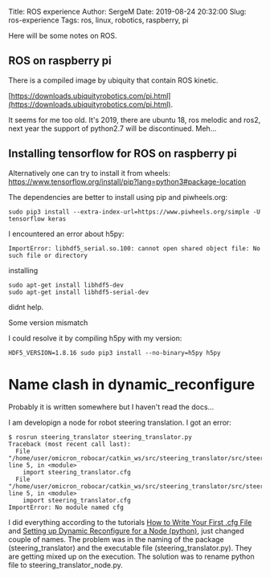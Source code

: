 Title: ROS experience
Author: SergeM
Date: 2019-08-24 20:32:00
Slug: ros-experience
Tags: ros, linux, robotics, raspberry, pi


Here will be some notes on ROS.


## ROS on raspberry pi
There is a compiled image by ubiquity that contain ROS kinetic.

[https://downloads.ubiquityrobotics.com/pi.html](https://downloads.ubiquityrobotics.com/pi.html).

It seems for me too old. It's 2019, there are ubuntu 18, ros melodic and ros2, next year the support of python2.7 will be discontinued. Meh... 


## Installing tensorflow for ROS on raspberry pi
Alternatively one can try to install it from wheels:
https://www.tensorflow.org/install/pip?lang=python3#package-location

The dependencies are better to install using pip and piwheels.org:
```
sudo pip3 install --extra-index-url=https://www.piwheels.org/simple -U tensorflow keras
```

I encountered an error about h5py: 
```
ImportError: libhdf5_serial.so.100: cannot open shared object file: No such file or directory
```
installing 
```
sudo apt-get install libhdf5-dev
sudo apt-get install libhdf5-serial-dev
```
didnt help.

Some version mismatch

I could resolve it by compiling h5py with my version:
```
HDF5_VERSION=1.8.16 sudo pip3 install --no-binary=h5py h5py
```


# Name clash in dynamic_reconfigure
Probably it is written somewhere but I haven't read the docs...

I am developign a node for robot steering translation. I got an error:
```
$ rosrun steering_translator steering_translator.py 
Traceback (most recent call last):
  File "/home/user/omicron_robocar/catkin_ws/src/steering_translator/src/steering_translator.py", line 5, in <module>
    import steering_translator.cfg
  File "/home/user/omicron_robocar/catkin_ws/src/steering_translator/src/steering_translator.py", line 5, in <module>
    import steering_translator.cfg
ImportError: No module named cfg
```

I did everything according to the tutorials [How to Write Your First .cfg File](http://wiki.ros.org/dynamic_reconfigure/Tutorials/HowToWriteYourFirstCfgFile)
and [Setting up Dynamic Reconfigure for a Node (python)](http://wiki.ros.org/dynamic_reconfigure/Tutorials/SettingUpDynamicReconfigureForANode%28python%29), just changed couple of names.
The problem was in the naming of the package (steering_translator) and the executable file (steering_translator.py). They are getting mixed up on the execution. The solution was to rename python file to steering_translator_node.py.



